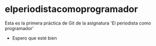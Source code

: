 # elperiodistacomoprogramador
Esta es la primera práctica de Git de la asignatura 'El periodista como programador'
* Espero que esté bien
